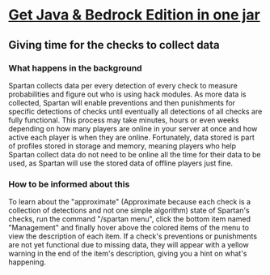 # <a href="https://www.paypal.com/ncp/payment/EVXKXBD6M5XPC">Get Java & Bedrock Edition in one jar</a>

## Giving time for the checks to collect data

### What happens in the background
Spartan collects data per every detection of every check to measure probabilities and figure out who is using hack modules. As more data is collected, Spartan will enable preventions and then punishments for specific detections of checks until eventually all detections of all checks are fully functional. This process may take minutes, hours or even weeks depending on how many players are online in your server at once and how active each player is when they are online. Fortunately, data stored is part of profiles stored in storage and memory, meaning players who help Spartan collect data do not need to be online all the time for their data to be used, as Spartan will use the stored data of offline players just fine.

### How to be informed about this
To learn about the "approximate" (Approximate because each check is a collection of detections and not one simple algorithm) state of Spartan's checks, run the command "/spartan menu", click the bottom item named "Management" and finally hover above the colored items of the menu to view the description of each item. If a check's preventions or punishments are not yet functional due to missing data, they will appear with a yellow warning in the end of the item's description, giving you a hint on what's happening.
